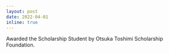 ```yaml
---
layout: post
date: 2022-04-01
inline: true
---
```


Awarded the Scholarship Student by Otsuka Toshimi Scholarship Foundation.
